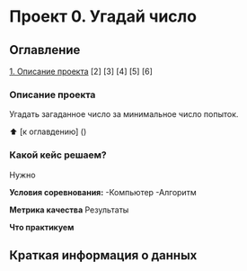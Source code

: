 # Проект 0. Угадай число

## Оглавление
[1. Описание проекта](https://github.com/AlevtinaB/SF_res/blob/master/project_0/README.md#Описание-проекта)
[2]
[3]
[4]
[5]
[6]

### Описание проекта
Угадать загаданное число за минимальное число попыток.

:arrow_up: [к оглавдению] ()


### Какой кейс решаем?
Нужно 

**Условия соревнования:**
-Компьютер
-Алгоритм

**Метрика качества**
Результаты

**Что практикуем**

## Краткая информация о данных

